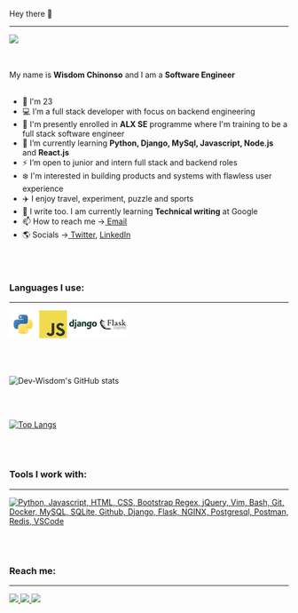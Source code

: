 Hey there 👋
<hr />

![](https://komarev.com/ghpvc/?username=dhev-wisdom&color=blue)

<br />

My name is  <b>Wisdom Chinonso</b> and I am a <b>Software Engineer</b>
<br />
<br />

- 🔢 l'm 23
- 💻 I’m a full stack developer with focus on backend engineering
- 🏡 I'm presently enrolled in <b>ALX SE</b> programme where I'm training to be a full stack software engineer
- 🧩 I’m currently learning <b>Python, Django, MySql, Javascript, Node.js</b> and <b>React.js</b>
- ⚡ I’m open to junior and intern full stack and backend roles
- ❄️ I'm interested in building products and systems with flawless user experience
- ✈️ I enjoy travel, experiment, puzzle and sports
- 🧬 I write too. I am currently learning <b>Technical writing</b> at Google
- 📫 How to reach me -><a href="mailto:nonsowisdom62@gmail.com?subject=Your message"> Email</a>
- 🌎 Socials -><a href="https://www.twitter.com/wisdom_theDev"> Twitter,</a> <a href="https://www.linkedin.com/in/dev-chinonso-agbo"> LinkedIn</a>

<!---
dhev-wisdom/dhev-wisdom is a ✨ special ✨ repository because its `README.md` (this file) appears on your GitHub profile.
You can click the Preview link to take a look at your changes.
--->

<br />
<br />

<h3>Languages I use:</h3>
<hr />
<code><a target="_blank" rel="noopener noreferrer nofollow" href="https://raw.githubusercontent.com/github/explore/80688e429a7d4ef2fca1e82350fe8e3517d3494d/topics/python/python.png"><img height="50" src="https://raw.githubusercontent.com/github/explore/80688e429a7d4ef2fca1e82350fe8e3517d3494d/topics/python/python.png" style="max-width: 100%;"></a></code>
<code><a target="_blank" rel="noopener noreferrer nofollow" href="https://raw.githubusercontent.com/github/explore/80688e429a7d4ef2fca1e82350fe8e3517d3494d/topics/javascript/javascript.png"><img height="50" src="https://raw.githubusercontent.com/github/explore/80688e429a7d4ef2fca1e82350fe8e3517d3494d/topics/javascript/javascript.png" style="max-width: 100%;"></a></code>
<code><a target="_blank" rel="noopener noreferrer nofollow" href="https://raw.githubusercontent.com/github/explore/80688e429a7d4ef2fca1e82350fe8e3517d3494d/topics/django/django.png"><img height="50" src="https://raw.githubusercontent.com/github/explore/80688e429a7d4ef2fca1e82350fe8e3517d3494d/topics/django/django.png" style="max-width: 100%;"></a></code>
<code><a target="_blank" rel="noopener noreferrer nofollow" href="https://raw.githubusercontent.com/github/explore/80688e429a7d4ef2fca1e82350fe8e3517d3494d/topics/flask/flask.png"><img height="50" src="https://raw.githubusercontent.com/github/explore/80688e429a7d4ef2fca1e82350fe8e3517d3494d/topics/flask/flask.png" style="max-width: 100%;"></a></code>

<br />
<br />
<br />
<br />

![Dev-Wisdom's GitHub stats](https://github-readme-stats.vercel.app/api?username=dhev-wisdom&show_icons=true&bg_color=00000000)

<br />
<br />

[![Top Langs](https://github-readme-stats.vercel.app/api/top-langs/?username=dhev-wisdom)](https://github.com/dhev-wisdom/github-readme-stats)

<br />
<br />

<h3>Tools I work with:</h3>
<hr />

<a href="https://skillicons.dev" rel="nofollow"><img src="https://camo.githubusercontent.com/897b5631ef932438be55e877e09f9e1d078ff738e58193cfaafc06a0b4112868/68747470733a2f2f736b696c6c69636f6e732e6465762f69636f6e733f693d70792c632c6370702c6a732c68746d6c2c6373732c72656765782c6a71756572792c6d642c76696d2c6c696e75782c626173682c6769742c646f636b65722c6d7973716c2c73716c6974652c6769746875622c61726475696e6f2c646a616e676f2c666173746170692c666c61736b2c6d61746c61622c6d6f6e676f64622c6e67696e782c706f7374677265732c706f73746d616e2c72656469732c74656e736f72666c6f772c7673636f6465267065726c696e653d36" alt="Python, Javascript, HTML, CSS, Bootstrap Regex, jQuery, Vim, Bash, Git, Docker, MySQL, SQLite, Github, Django, Flask, NGINX, Postgresql, Postman, Redis, VSCode" data-canonical-src="https://skillicons.dev/icons?i=py,js,html,css,bootstrap,regex,jquery,vim,linux,bash,git,docker,mysql,sqlite,github,django,flask,nginx,postgres,postman,redis,vscode&amp;perline=6" style="max-width: 100%;"></a>

<br />
<br />

<h3>Reach me:</h3>
<hr />
<a href="https://www.discord.com/Dev-Wisdom#5512" rel="nofollow">
    <img src="https://camo.githubusercontent.com/44aa2d906f053e2c8a5ca342933a1307248c1565d17e93dd457e51e6bd3efa10/68747470733a2f2f736b696c6c69636f6e732e6465762f69636f6e733f693d646973636f7264" data-canonical-src="https://skillicons.dev/icons?i=discord" style="max-width: 100%;">
</a>
<a href="https://www.twitter.com/wisdom_theDev" rel="nofollow">
    <img src="https://camo.githubusercontent.com/c19ed1b17d0d94a04e70a5c754d8cc907c9757286ef601c9d03de9c0c2e4b584/68747470733a2f2f736b696c6c69636f6e732e6465762f69636f6e733f693d74776974746572" data-canonical-src="https://skillicons.dev/icons?i=twitter" style="max-width: 100%;">
</a>
<a href="https://www.linkedin.com/in/dev-chinonso-agbo/" rel="nofollow">
    <img src="https://camo.githubusercontent.com/1b3a98a6f9dc0b661fff8ca80b84338580750ffba882bd625efe869293d05307/68747470733a2f2f736b696c6c69636f6e732e6465762f69636f6e733f693d6c696e6b6564696e" data-canonical-src="https://skillicons.dev/icons?i=linkedin" style="max-width: 100%;">
</a>

<br />
<br />

